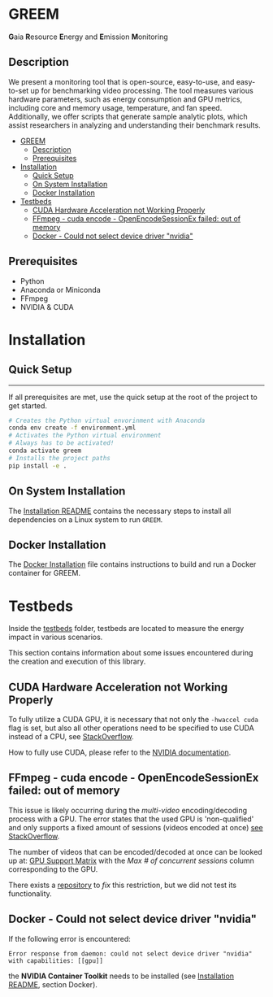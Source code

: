 # GREEM

**G**aia **R**esource **E**nergy and **E**mission **M**onitoring

## Description

We present a monitoring tool that is open-source, easy-to-use, and easy-to-set up for benchmarking video processing. The tool measures various hardware parameters, such as energy consumption and GPU metrics, including core and memory usage, temperature, and fan speed. Additionally, we offer scripts that generate sample analytic plots, which assist researchers in analyzing and understanding their benchmark results.

<!-- Explain the advantages of using this tool -->

- [GREEM](#greem)
  - [Description](#description)
  - [Prerequisites](#prerequisites)
- [Installation](#installation)
  - [Quick Setup](#quick-setup)
  - [On System Installation](#on-system-installation)
  - [Docker Installation](#docker-installation)
- [Testbeds](#testbeds)
  - [CUDA Hardware Acceleration not Working Properly](#cuda-hardware-acceleration-not-working-properly)
  - [FFmpeg - cuda encode - OpenEncodeSessionEx failed: out of memory](#ffmpeg---cuda-encode---openencodesessionex-failed-out-of-memory)
  - [Docker - Could not select device driver "nvidia"](#docker---could-not-select-device-driver-nvidia)

## Prerequisites

- Python
- Anaconda or Miniconda
- FFmpeg
- NVIDIA & CUDA

# Installation

## Quick Setup

****
If all prerequisites are met, use the quick setup at the root of the project to get started.

```bash
# Creates the Python virtual envorinment with Anaconda
conda env create -f environment.yml
# Activates the Python virtual environment
# Always has to be activated!
conda activate greem
# Installs the project paths
pip install -e .
```

## On System Installation

The [Installation README](INSTALL.md) contains the necessary steps to install all dependencies on a Linux system to run `GREEM`.

## Docker Installation

The [Docker Installation](README.Docker.md) file contains instructions to build and run a Docker container for GREEM.

# Testbeds

Inside the [testbeds](greem/testbeds/README.md) folder, testbeds are located to measure the energy impact in various scenarios.

This section contains information about some issues encountered during the creation and execution of this library.

## CUDA Hardware Acceleration not Working Properly

To fully utilize a CUDA GPU, it is necessary that not only the `-hwaccel cuda` flag is set, but also all other operations need to be specified to use CUDA instead of a CPU, see [StackOverflow](https://stackoverflow.com/questions/44510765/gpu-accelerated-video-processing-with-ffmpeg).

How to fully use CUDA, please refer to the [NVIDIA documentation](https://docs.nvidia.com/video-technologies/video-codec-sdk/12.0/ffmpeg-with-nvidia-gpu/index.html).

## FFmpeg - cuda encode - OpenEncodeSessionEx failed: out of memory

This issue is likely occurring during the *multi-video* encoding/decoding process with a GPU.
The error states that the used GPU is 'non-qualified' and only supports a fixed amount of sessions (videos encoded at once) [see StackOverflow](https://stackoverflow.com/questions/46393526/ffmpeg-cuda-encode-openencodesessionex-failed-out-of-memory).

The number of videos that can be encoded/decoded at once can be looked up at: [GPU Support Matrix](https://developer.nvidia.com/video-encode-and-decode-gpu-support-matrix-new#Encoder) with the *Max \# of concurrent sessions* column corresponding to the GPU.

There exists a [repository](https://github.com/keylase/nvidia-patch) to *fix* this restriction, but we did not test its functionality.

## Docker - Could not select device driver "nvidia"

If the following error is encountered:

`Error response from daemon: could not select device driver "nvidia" with capabilities: [[gpu]]`

the **NVIDIA Container Toolkit** needs to be installed (see [Installation README](INSTALL.md), section Docker).

